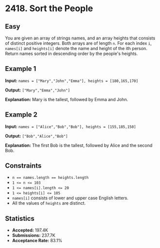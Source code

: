 # 2418. Sort the People

## Easy

You are given an array of strings names, and an array heights that consists of distinct positive integers. Both arrays are of length `n`.
For each index `i`, `names[i]` and `heights[i]` denote the name and height of the ith person.
Return names sorted in descending order by the people's heights.

## Example 1

**Input:**
`names = ["Mary","John","Emma"], heights = [180,165,170]`

**Output:**
`["Mary","Emma","John"]`

**Explanation:** Mary is the tallest, followed by Emma and John.

## Example 2

**Input:**
`names = ["Alice","Bob","Bob"], heights = [155,185,150]`

**Output:**
`["Bob","Alice","Bob"]`

**Explanation:** The first Bob is the tallest, followed by Alice and the second Bob.

## Constraints

- `n == names.length == heights.length`
- `1 <= n <= 103`
- `1 <= names[i].length <= 20`
- `1 <= heights[i] <= 105`
- `names[i]` consists of lower and upper case English letters.
- All the values of `heights` are distinct.

## Statistics

- **Accepted:** 197.4K
- **Submissions:** 237.7K
- **Acceptance Rate:** 83.1%